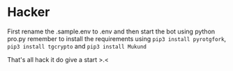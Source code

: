 # Hacker

First rename the .sample.env to .env and then start the bot using python pro.py remember to install the requirements using `pip3 install pyrotgfork`, `pip3 install tgcrypto` and `pip3 install Mukund`

That's all hack it do give a start >.<
